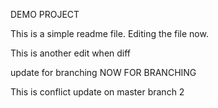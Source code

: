 DEMO PROJECT

This is a simple readme file.
Editing the file now.

This is another edit when diff

update for branching
NOW FOR BRANCHING

This is conflict update on master branch 2
